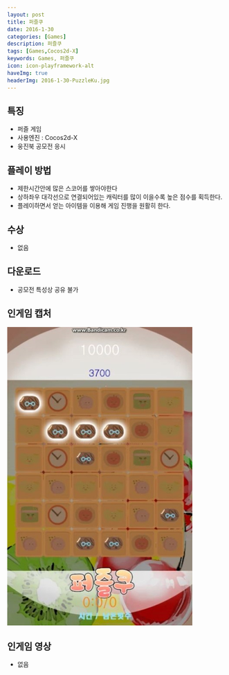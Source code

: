 ```yaml
---
layout: post
title: 퍼즐쿠
date: 2016-1-30
categories: [Games]
description: 퍼즐쿠
tags: [Games,Cocos2d-X]
keywords: Games, 퍼즐쿠
icon: icon-playframework-alt
haveImg: true
headerImg: 2016-1-30-PuzzleKu.jpg
---
```



## 특징
- 퍼즐 게임
- 사용엔진 : Cocos2d-X
- 웅진북 공모전 응시

## 플레이 방법
- 제한시간안에 많은 스코어를 쌓아야한다
- 상하좌우 대각선으로 연결되어있는 캐릭터를 많이 이을수록 높은 점수를 획득한다.
- 플레이하면서 얻는 아이템을 이용해 게임 진행을 원활히 한다.

## 수상
- 없음

## 다운로드
- 공모전 특성상 공유 불가

## 인게임 캡처
![1](/assets/img/2016-1-30-PuzzleKu/1.png)

## 인게임 영상
 - 없음
